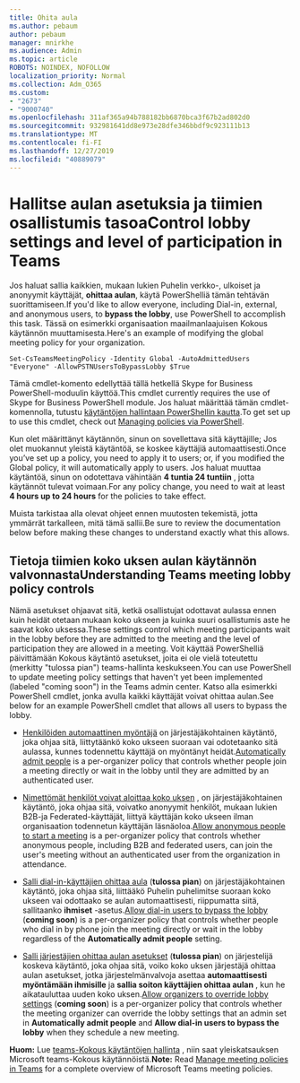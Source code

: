 ```yaml
---
title: Ohita aula
ms.author: pebaum
author: pebaum
manager: mnirkhe
ms.audience: Admin
ms.topic: article
ROBOTS: NOINDEX, NOFOLLOW
localization_priority: Normal
ms.collection: Adm_O365
ms.custom:
- "2673"
- "9000740"
ms.openlocfilehash: 311af365a94b788182bb6870bca3f67b2ad802d0
ms.sourcegitcommit: 932981641dd8e973e28dfe346bbdf9c923111b13
ms.translationtype: MT
ms.contentlocale: fi-FI
ms.lasthandoff: 12/27/2019
ms.locfileid: "40889079"
---
```

# <a name="control-lobby-settings-and-level-of-participation-in-teams"></a><span data-ttu-id="d510e-102">Hallitse aulan asetuksia ja tiimien osallistumis tasoa</span><span class="sxs-lookup"><span data-stu-id="d510e-102">Control lobby settings and level of participation in Teams</span></span>

<span data-ttu-id="d510e-103">Jos haluat sallia kaikkien, mukaan lukien Puhelin verkko-, ulkoiset ja anonyymit käyttäjät, **ohittaa aulan**, käytä PowerShelliä tämän tehtävän suorittamiseen.</span><span class="sxs-lookup"><span data-stu-id="d510e-103">If you'd like to allow everyone, including Dial-in, external, and anonymous users, to **bypass the lobby**, use PowerShell to accomplish this task.</span></span> <span data-ttu-id="d510e-104">Tässä on esimerkki organisaation maailmanlaajuisen Kokous käytännön muuttamisesta.</span><span class="sxs-lookup"><span data-stu-id="d510e-104">Here's an example of modifying the global meeting policy for your organization.</span></span>

`Set-CsTeamsMeetingPolicy -Identity Global -AutoAdmittedUsers "Everyone" -AllowPSTNUsersToBypassLobby $True`

<span data-ttu-id="d510e-105">Tämä cmdlet-komento edellyttää tällä hetkellä Skype for Business PowerShell-moduulin käyttöä.</span><span class="sxs-lookup"><span data-stu-id="d510e-105">This cmdlet currently requires the use of Skype for Business PowerShell module.</span></span> <span data-ttu-id="d510e-106">Jos haluat määrittää tämän cmdlet-komennolla, tutustu [käytäntöjen hallintaan PowerShellin kautta](https://docs.microsoft.com/microsoftteams/teams-powershell-overview#managing-policies-via-powershell).</span><span class="sxs-lookup"><span data-stu-id="d510e-106">To get set up to use this cmdlet, check out [Managing policies via PowerShell](https://docs.microsoft.com/microsoftteams/teams-powershell-overview#managing-policies-via-powershell).</span></span>

<span data-ttu-id="d510e-107">Kun olet määrittänyt käytännön, sinun on sovellettava sitä käyttäjille; Jos olet muokannut yleistä käytäntöä, se koskee käyttäjiä automaattisesti.</span><span class="sxs-lookup"><span data-stu-id="d510e-107">Once you’ve set up a policy, you need to apply it to users; or, if you modified the Global policy, it will automatically apply to users.</span></span> <span data-ttu-id="d510e-108">Jos haluat muuttaa käytäntöä, sinun on odotettava vähintään **4 tuntia 24 tuntiin** , jotta käytännöt tulevat voimaan.</span><span class="sxs-lookup"><span data-stu-id="d510e-108">For any policy change, you need to wait at least **4 hours up to 24 hours** for the policies to take effect.</span></span> 

<span data-ttu-id="d510e-109">Muista tarkistaa alla olevat ohjeet ennen muutosten tekemistä, jotta ymmärrät tarkalleen, mitä tämä sallii.</span><span class="sxs-lookup"><span data-stu-id="d510e-109">Be sure to review the documentation below before making these changes to understand exactly what this allows.</span></span>


## <a name="understanding-teams-meeting-lobby-policy-controls"></a><span data-ttu-id="d510e-110">Tietoja tiimien koko uksen aulan käytännön valvonnasta</span><span class="sxs-lookup"><span data-stu-id="d510e-110">Understanding Teams meeting lobby policy controls</span></span>

<span data-ttu-id="d510e-111">Nämä asetukset ohjaavat sitä, ketkä osallistujat odottavat aulassa ennen kuin heidät otetaan mukaan koko ukseen ja kuinka suuri osallistumis aste he saavat koko uksessa.</span><span class="sxs-lookup"><span data-stu-id="d510e-111">These settings control which meeting participants wait in the lobby before they are admitted to the meeting and the level of participation they are allowed in a meeting.</span></span> <span data-ttu-id="d510e-112">Voit käyttää PowerShelliä päivittämään Kokous käytäntö asetukset, joita ei ole vielä toteutettu (merkitty "tulossa pian") teams-hallinta keskukseen.</span><span class="sxs-lookup"><span data-stu-id="d510e-112">You can use PowerShell to update meeting policy settings that haven't yet been implemented (labeled "coming soon") in the Teams admin center.</span></span> <span data-ttu-id="d510e-113">Katso alla esimerkki PowerShell cmdlet, jonka avulla kaikki käyttäjät voivat ohittaa aulan.</span><span class="sxs-lookup"><span data-stu-id="d510e-113">See below for an example PowerShell cmdlet that allows all users to bypass the lobby.</span></span>

- <span data-ttu-id="d510e-114">[Henkilöiden automaattinen myöntäjä](https://docs.microsoft.com/microsoftteams/meeting-policies-in-teams#automatically-admit-people) on järjestäjäkohtainen käytäntö, joka ohjaa sitä, liittytäänkö koko ukseen suoraan vai odotetaanko sitä aulassa, kunnes todennettu käyttäjä on myöntänyt heidät.</span><span class="sxs-lookup"><span data-stu-id="d510e-114">[Automatically admit people](https://docs.microsoft.com/microsoftteams/meeting-policies-in-teams#automatically-admit-people) is a per-organizer policy that controls whether people join a meeting directly or wait in the lobby until they are admitted by an authenticated user.</span></span>

- <span data-ttu-id="d510e-115">[Nimettömät henkilöt voivat aloittaa koko uksen](https://docs.microsoft.com/microsoftteams/meeting-policies-in-teams#allow-anonymous-people-to-start-a-meeting) , on järjestäjäkohtainen käytäntö, joka ohjaa sitä, voivatko anonyymit henkilöt, mukaan lukien B2B-ja Federated-käyttäjät, liittyä käyttäjän koko ukseen ilman organisaation todennetun käyttäjän läsnäoloa.</span><span class="sxs-lookup"><span data-stu-id="d510e-115">[Allow anonymous people to start a meeting](https://docs.microsoft.com/microsoftteams/meeting-policies-in-teams#allow-anonymous-people-to-start-a-meeting) is a per-organizer policy that controls whether anonymous people, including B2B and federated users, can join the user's meeting without an authenticated user from the organization in attendance.</span></span>

- <span data-ttu-id="d510e-116">[Salli dial-in-käyttäjien ohittaa aula](https://docs.microsoft.com/microsoftteams/meeting-policies-in-teams#allow-dial-in-users-to-bypass-the-lobby-coming-soon) (**tulossa pian**) on järjestäjäkohtainen käytäntö, joka ohjaa sitä, liittääkö Puhelin puhelimitse suoraan koko ukseen vai odottaako se aulan automaattisesti, riippumatta siitä, sallitaanko **ihmiset** -asetus.</span><span class="sxs-lookup"><span data-stu-id="d510e-116">[Allow dial-in users to bypass the lobby](https://docs.microsoft.com/microsoftteams/meeting-policies-in-teams#allow-dial-in-users-to-bypass-the-lobby-coming-soon) (**coming soon**) is a per-organizer policy that controls whether people who dial in by phone join the meeting directly or wait in the lobby regardless of the **Automatically admit people** setting.</span></span>

- <span data-ttu-id="d510e-117">[Salli järjestäjien ohittaa aulan asetukset](https://docs.microsoft.com/microsoftteams/meeting-policies-in-teams#allow-organizers-to-override-lobby-settings-coming-soon) (**tulossa pian**) on järjestelijä koskeva käytäntö, joka ohjaa sitä, voiko koko uksen järjestäjä ohittaa aulan asetukset, jotka järjestelmänvalvoja asettaa **automaattisesti myöntämään ihmisille** ja **sallia soiton käyttäjien ohittaa aulan** , kun he aikatauluttaa uuden koko uksen.</span><span class="sxs-lookup"><span data-stu-id="d510e-117">[Allow organizers to override lobby settings](https://docs.microsoft.com/microsoftteams/meeting-policies-in-teams#allow-organizers-to-override-lobby-settings-coming-soon) (**coming soon**) is a per-organizer policy that controls whether the meeting organizer can override the lobby settings that an admin set in **Automatically admit people** and **Allow dial-in users to bypass the lobby** when they schedule a new meeting.</span></span>

<span data-ttu-id="d510e-118">**Huom:** Lue [teams-Kokous käytäntöjen hallinta](https://docs.microsoft.com/microsoftteams/meeting-policies-in-teams) , niin saat yleiskatsauksen Microsoft teams-Kokous käytännöistä.</span><span class="sxs-lookup"><span data-stu-id="d510e-118">**Note:** Read [Manage meeting policies in Teams](https://docs.microsoft.com/microsoftteams/meeting-policies-in-teams) for a complete overview of Microsoft Teams meeting policies.</span></span>
